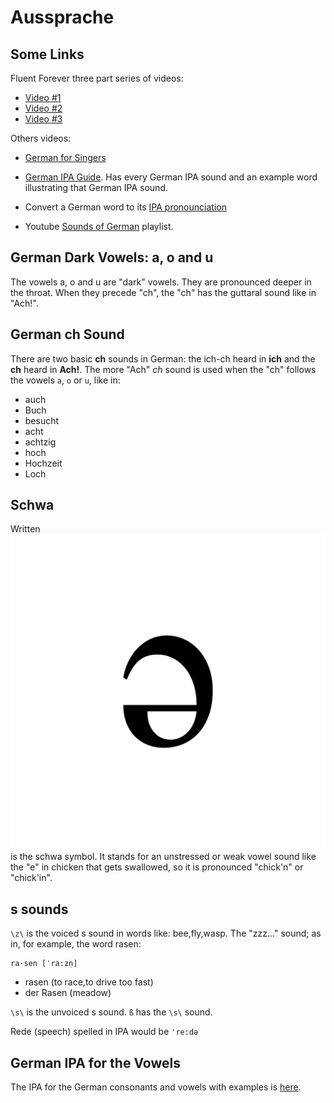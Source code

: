 # Aussprache

## Some Links

Fluent Forever three part series of videos:

- [Video #1](https://www.youtube.com/watch?v=mzrLZi6fipA)
- [Video #2](https://www.youtube.com/watch?v=kEHfUKJ_yms)
- [Video #3](https://www.youtube.com/watch?v=Pg2NMEONKxk)

Others videos:

- [German for Singers](https://www.youtube.com/@GermanforSingers)

- [German IPA Guide](https://blog.collinsdictionary.com/ipa-pronunciation-guide-german/). Has every German IPA sound and an example word
  illustrating that German IPA sound.

- Convert a German word to its [IPA pronounciation](https://unalengua.com/ipa?ttsLocale=de-DE&voiceId=Marlene&sl=de)

- Youtube [Sounds of German](https://www.youtube.com/playlist?list=PLM9N2zvFTBQ-ZEbNEiOQh1mtYTQ9Ybk4a) playlist. 

## German Dark Vowels: a, o and u

The vowels a, o and u are "dark" vowels. They are pronounced deeper in the throat. When they precede "ch", the "ch" has
the guttaral sound like in "Ach!".

## German ch Sound

There are two basic **ch** sounds in German: the ich-ch heard in **ich** and the **ch** heard in **Ach!**. The more "Ach" *ch* sound is used
when the "ch" follows the vowels `a`, `o` or `u`, like in:

- auch
- Buch
- besucht
- acht
- achtzig
- hoch
- Hochzeit
- Loch

## Schwa

Written ![schwa](images/schwa.jpg) is the schwa symbol. It stands for an unstressed or weak vowel sound like the "e" in chicken that gets swallowed, so it
is pronounced "chick'n" or "chick'in".

## s sounds

`\z\` is the voiced s sound in words like: bee,fly,wasp. The "zzz..." sound; as in, for example, the word rasen:

```
ra·sen [ˈra:zn̩]
```

- rasen (to race,to drive too fast)
- der Rasen (meadow)

`\s\` is the unvoiced s sound. `ß` has the `\s\` sound.

Rede (speech) spelled in IPA would be `'re:də`

## German IPA for the Vowels

The IPA for the German consonants and vowels with examples is [here](https://en.wikipedia.org/wiki/Help:IPA/Standard_German). 
